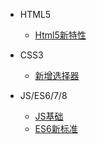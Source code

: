 * HTML5

  * [Html5新特性](HTML5/html.md)

* CSS3

  * [新增选择器](CSS3/css.md)

* JS/ES6/7/8

  * [JS基础](javascript/js-1.md)
  * [ES6新标准 ](javascript/js-2.md)


